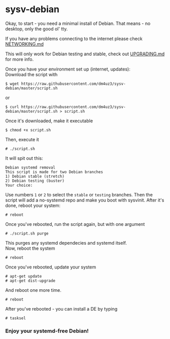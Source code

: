 # sysv-debian

Okay, to start - you need a minimal install of Debian. That means - no desktop, only the good ol' tty.  

If you have any problems connecting to the internet please check [NETWORKING.md](NETWORKING.md)

This will only work for Debian testing and stable, check out [UPGRADING.md](UPGRADING.md) for more info.  

Once you have your environment set up (internet, updates):  
Download the script with  
```
$ wget https://raw.githubusercontent.com/dm4uz3/sysv-debian/master/script.sh
```
or
```
$ curl https://raw.githubusercontent.com/dm4uz3/sysv-debian/master/script.sh > script.sh
```  
Once it's downloaded, make it executable  
```
$ chmod +x script.sh
```
Then, execute it  
```
# ./script.sh
```
It will spit out this:
```
Debian systemd removal
This script is made for two Debian branches
1) Debian stable (stretch)
2) Debian testing (buster)
Your choice: 
```
Use numbers `1` or `2` to select the `stable` or `testing` branches. Then the script will add a no-systemd repo and make you boot with sysvinit. After it's done, reboot your system:  
```
# reboot
```
Once you've rebooted, run the script again, but with one argument  
```
# ./script.sh purge
```
This purges any systemd dependecies and systemd itself.  
Now, reboot the system
```
# reboot
```
Once you've rebooted, update your system
```
# apt-get update
# apt-get dist-upgrade
```
And reboot one more time.  
```
# reboot
```
After you've rebooted - you can install a DE by typing  
```
# tasksel
```

### Enjoy your systemd-free Debian!
